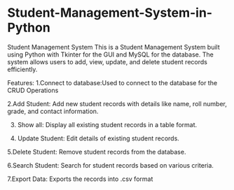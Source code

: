 # Student-Management-System-in-Python
Student Management System
This is a Student Management System built using Python with Tkinter for the GUI and MySQL for the database. The system allows users to add, view, update, and delete student records efficiently.

Features:
1.Connect to database:Used to connect to the database for the CRUD Operations

2.Add Student: Add new student records with details like name, roll number, grade, and contact information.

3. Show all: Display all existing student records in a table format.

4. Update Student: Edit details of existing student records.

5.Delete Student: Remove student records from the database.

6.Search Student: Search for student records based on various criteria.

7.Export Data: Exports the records into .csv format
